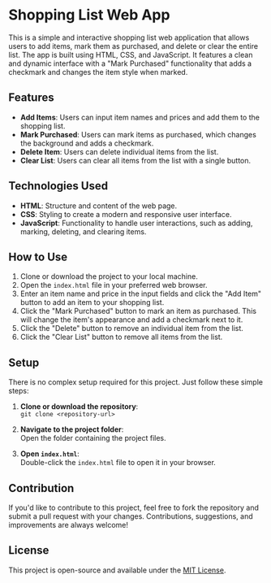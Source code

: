 # Shopping List Web App

This is a simple and interactive shopping list web application that allows users to add items, mark them as purchased, and delete or clear the entire list. The app is built using HTML, CSS, and JavaScript. It features a clean and dynamic interface with a "Mark Purchased" functionality that adds a checkmark and changes the item style when marked.

## Features

- **Add Items**: Users can input item names and prices and add them to the shopping list.
- **Mark Purchased**: Users can mark items as purchased, which changes the background and adds a checkmark.
- **Delete Item**: Users can delete individual items from the list.
- **Clear List**: Users can clear all items from the list with a single button.

## Technologies Used

- **HTML**: Structure and content of the web page.
- **CSS**: Styling to create a modern and responsive user interface.
- **JavaScript**: Functionality to handle user interactions, such as adding, marking, deleting, and clearing items.

## How to Use

1. Clone or download the project to your local machine.
2. Open the `index.html` file in your preferred web browser.
3. Enter an item name and price in the input fields and click the "Add Item" button to add an item to your shopping list.
4. Click the "Mark Purchased" button to mark an item as purchased. This will change the item's appearance and add a checkmark next to it.
5. Click the "Delete" button to remove an individual item from the list.
6. Click the "Clear List" button to remove all items from the list.

## Setup

There is no complex setup required for this project. Just follow these simple steps:

1. **Clone or download the repository**:  
   `git clone <repository-url>`

2. **Navigate to the project folder**:  
   Open the folder containing the project files.

3. **Open `index.html`**:  
   Double-click the `index.html` file to open it in your browser.

## Contribution

If you'd like to contribute to this project, feel free to fork the repository and submit a pull request with your changes. Contributions, suggestions, and improvements are always welcome!

## License

This project is open-source and available under the [MIT License](LICENSE).
